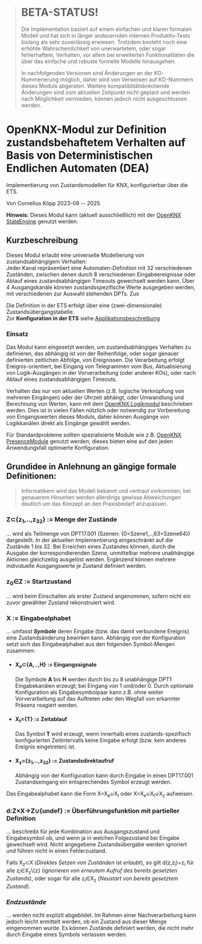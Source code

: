 > # BETA-STATUS! <!-- (DE/German) -->
>
> Die Implementation basiert auf einem einfachen und klaren formalen Modell 
> und hat sich in länger andauernden internen Produktiv-Tests bislang als sehr zuverlässig erwiesen.
> Trotzdem besteht noch eine erhöhte Wahrscheinlichkeit von unerwartetem, oder sogar fehlerhaftem, Verhalten,
> vor allem bei erweiterten Funktionalitäten die über das einfache und robuste formelle Modelle hinausgehen.
> 
> In nachfolgenden Versionen sind Änderungen an der KO-Nummerierung möglich, 
> daher wird von Verweisen auf KO-Nummern dieses Moduls abgeraten.
> Weitere kompatiblitätsbrechende Änderungen sind zum aktuellen Zeitpunkt nicht geplant und werden nach Möglichkeit vermieden, 
> können jedoch nicht ausgeschlossen werden. 

<!--
# Deterministic Finite Automaton (DFA) Module for OpenKNX

Implementation of state machines for KNX configurable via ETS.

By Cornelius Köpp 2023-09 -- 2025
-->

# OpenKNX-Modul zur Definition zustandsbehaftetem Verhalten auf Basis von  Deterministischen Endlichen Automaten (DEA)

Implementierung von Zustandsmodellen für KNX, konfigurierbar über die ETS.

Von Cornelius Köpp 2023-09 -- 2025

**Hinweis:** Dieses Modul kann (aktuell ausschließlich) mit der [OpenKNX StateEngine](https://github.com/OpenKNX/OAM-StateEngine/) genutzt werden.   



## Kurzbeschreibung
Dieses Modul erlaubt eine universelle Modellierung von zustandsabhängigem Verhalten:<br />
Jeder Kanal repräsentiert eine Automaten-Definition mit 32 verschiedenen Zuständen,
zwischen denen durch 8 verschiedenen Eingabeereignisse oder Ablauf eines zustandsabhängigen Timeouts gewechselt werden kann.
Über 4 Ausgangskanäle können zustandsspezifische Werte ausgegeben werden, mit verschiedenen zur Auswahl stehenden DPTs. Zus

Die Definition in der ETS erfolgt über eine (zwei-dimensionale) Zustandsübergangstabelle.<br />
Zur **Konfiguration in der ETS** siehe [Applikationsbeschreibung](doc/DFA_Applikationsbeschreibung.md)


### Einsatz

Das Modul kann eingesetzt werden, um zustandsabhängiges Verhalten zu definieren,
das abhängig ist von der Reihenfolge, oder sogar genauer definierten zeitlichen Abfolge, von Ereignissen.
Die Verarbeitung erfolgt Ereignis-orientiert, bei Eingang von Telegrammen vom Bus, 
Aktualisierung von Logik-Ausgängen in der Vorverarbeitung (oder anderer KOs), oder nach Ablauf eines zustandsabhängigen Timeouts.  

Verhalten das nur von aktuellen Werten (z.B. logische Verknüpfung von mehreren Eingängen) oder der Uhrzeit abhängt, 
oder Umwandlung und Berechnung von Werten, kann mit dem [OpenKNX Logikmodul](https://github.com/OpenKNX/OFM-LogicModule) beschrieben werden.
Dies ist in vielen Fällen nützlich oder notwendig zur Vorbereitung von Eingangswerten dieses Moduls,
daher können Ausgänge von Logikkanälen direkt als Eingänge gewählt werden.

Für Standardprobleme sollten spezialisierte Module wie z.B.
[OpenKNX PresenceModule](https://github.com/OpenKNX/OFM-PresenceModule) genutzt werden;
dieses bieten eine auf den jeden Anwendungsfall optimierte Konfiguration.



## Grundidee in Anlehnung an gängige formale Definitionen:
> Informatikern wird das Modell bekannt und vertraut vorkommen; 
> bei genauerem Hinsehen werden allerdings gewisse Abweichungen deutlich um das Konzept an den Praxisbedarf anzupassen.

### Z&subset;{z<sub>1</sub>,..,z<sub>32</sub>} := Menge der Zustände
... wird als Teilmenge von DPT17.001 (Szenen: {0=Szene1,..,63=Szene64}) dargestellt.
In der aktuellen Implementierung eingeschränkt auf die Zustände 1 bis 32.
Bei Erreichen eines Zustandes können, durch die Ausgabe der korrespondierenden Szene, unmittelbar mehrere unabhängige Aktionen gleichzeitig ausgelöst werden.
Ergänzend können mehrere individuelle Ausgangswerte je Zustand definiert werden.

### z<sub>0</sub>&isin;Z := Startzustand
... wird beim Einschalten als erster Zustand angenommen, 
sofern nicht ein zuvor gewählter Zustand rekonstruiert wird.

### X := Eingabealphabet
... umfasst ***Symbole*** deren Eingabe (bzw. das damit verbundene Ereignis) eine Zustandsänderung bewirken kann. 
Abhängig von der Konfiguration setzt sich das Eingabealphabet aus den folgenden Symbol-Mengen zusammen:

* #### X<sub>e</sub>&subset;{A,..,H} := Eingangssignale
  
  Die Symbole **A** bis **H** werden durch bis zu 8 unabhängige DPT1 Eingabekanälen erzeugt; bei Eingang von 1 und/oder 0.
  Durch optionale Konfiguration als Eingabesymbolpaar kann z.B. ohne weiter Vorverarbeitung auf das Auftreten oder den Wegfall von erkannter Präsenz reagiert werden.

* #### X<sub>t</sub>={T} := Zeitablauf
  
  Das Symbol **T** wird erzeugt,
  wenn innerhalb eines zustands-spezifisch konfigurierten Zeitintervalls keine Eingabe erfolgt
  (bzw. kein anderes Ereignis eingetreten) ist.

* #### X<sub>z</sub>={z<sub>1</sub>,..,z<sub>32</sub>} := Zustandsdirektaufruf

  Abhängig von der Konfiguration kann durch Eingabe in einen DPT17.001 Zustandseingang ein entsprechendes Symbol erzeugt werden. 

Das Eingabealphabet kann die Form X=X<sub>e</sub>&cup;X<sub>t</sub> oder X=X<sub>e</sub>&cup;X<sub>t</sub>&cup;X<sub>z</sub> aufweisen.

### d:Z&times;X&rarr;Z&cup;{undef} := Überführungsfunktion mit partieller Definition
... beschreibt für jede Kombination aus Ausgangszustand und Eingabesymbol ob, und wenn ja in welchen Folgezustand bei Eingabe gewechselt wird.
Nicht angegebene Zustandsübergabe werden ignoriert und führen nicht in einen Fehlerzustand.

Falls X<sub>z</sub>&subset;X (*Direktes Setzen von Zuständen ist erlaubt*), 
so gilt d(z,z<sub>i</sub>)=z<sub>i</sub> 
für alle z<sub>i</sub>&in;X<sub>z</sub>\\{z} (*ignorieren von erneutem Aufruf des bereits gesetzten Zustands*), 
oder sogar für alle z<sub>i</sub>&in;X<sub>z</sub> (*Neustart von bereits gesetztem Zustand*).


### *Endzustände* 
... werden nicht explizit abgebildet.
Im Rahmen einer Nachverarbeitung kann jedoch leicht ermittelt werden, ob ein Zustand aus dieser Menge eingenommen wurde.
Es können Zustände definiert werden, die nicht mehr durch Eingabe eines Symbols verlassen werden.
